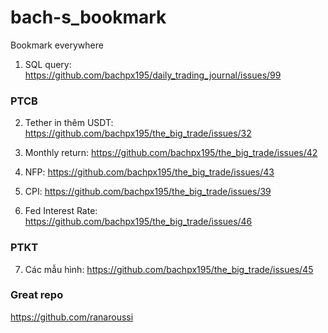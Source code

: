# bach-s_bookmark
Bookmark everywhere

1. SQL query: https://github.com/bachpx195/daily_trading_journal/issues/99

### PTCB

2. Tether in thêm USDT: https://github.com/bachpx195/the_big_trade/issues/32

3. Monthly return: https://github.com/bachpx195/the_big_trade/issues/42

4. NFP: https://github.com/bachpx195/the_big_trade/issues/43

5. CPI: https://github.com/bachpx195/the_big_trade/issues/39

6. Fed Interest Rate: https://github.com/bachpx195/the_big_trade/issues/46

### PTKT

7. Các mẫu hình: https://github.com/bachpx195/the_big_trade/issues/45

### Great repo
https://github.com/ranaroussi
